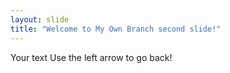```yaml
---
layout: slide
title: "Welcome to My Own Branch second slide!"
---
```

Your text
Use the left arrow to go back!
